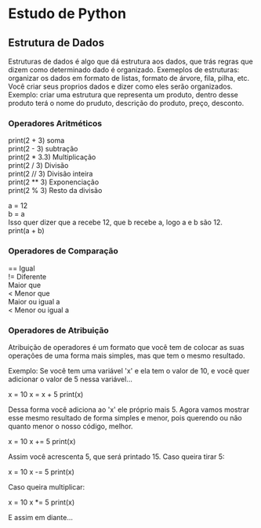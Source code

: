 # Estudo de Python

## Estrutura de Dados

Estruturas de dados é algo que dá estrutura aos dados, que trás regras que dizem como determinado dado é organizado. Exemeplos de estruturas: organizar os dados em formato de listas, formato de árvore, fila, pilha, etc. Você criar seus proprios dados e dizer como eles serão organizados. Exemplo: criar uma estrutura que representa um produto, dentro desse produto terá o nome do pruduto, descrição do produto, preço, desconto.

### Operadores Aritméticos

print(2 + 3) soma <br>
print(2 - 3) subtração <br>
print(2 * 3.3) Multiplicação <br>
print(2 / 3) Divisão <br>
print(2 // 3) Divisão inteira <br>
print(2 ** 3) Exponenciação <br>
print(2 % 3) Resto da divisão <br>



a = 12 <br>
b = a  <br>
Isso quer dizer que a recebe 12, que b recebe a, logo a e b são 12. <br>
print(a + b)


### Operadores de Comparação

== Igual <br>
!= Diferente <br>
 Maior que <br>
< Menor que <br>
Maior ou igual a <br>
< Menor ou igual a <br>

### Operadores de Atribuição

Atribuição de operadores é um formato que você tem de colocar as suas operações de uma forma mais simples, mas que tem o  mesmo resultado.

Exemplo: Se você tem uma variável 'x' e ela tem o valor de 10, e você quer adicionar o valor de 5 nessa variável...

x = 10
x = x + 5
print(x)

Dessa forma você adiciona ao 'x' ele próprio mais 5.
Agora vamos mostrar esse mesmo resultado de forma simples e menor, pois querendo ou não quanto menor o nosso código, melhor.

x = 10
x += 5
print(x)

Assim você acrescenta 5, que será printado 15. Caso queira tirar 5:

x = 10
x -= 5
print(x)

Caso queira multiplicar:

x = 10
x *= 5
print(x)

E assim em diante...


 
